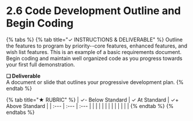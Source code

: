 # 2.6 Code Development Outline and Begin Coding

{% tabs %}
{% tab title="✓  INSTRUCTIONS & DELIVERABLE" %}
Outline the features to program by priority--core features, enhanced features, and wish list features. This is an example of a basic requirements document. Begin coding and maintain well organized code as you progress towards your first full demonstration.

**❏ Deliverable**  
A document or slide that outlines your progressive development plan.
{% endtab %}

{% tab title="★  RUBRIC" %}
| ✓- Below Standard | ✓ At Standard | ✓+ Above Standard |
| :--- | :--- | :--- |
|  |  |  |
|  |  |  |
|  |  |  |
{% endtab %}
{% endtabs %}

